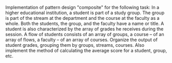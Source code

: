 Implementation of pattern design "composite" for the following task:
In a higher educational institution, a student is part of a study group. The group is part of the stream at the department and the course at the faculty as a whole. Both the students, the group, and the faculty have a name or title. A student is also characterized by the array of grades he receives during the session. A flow of students consists of an array of groups, a course – of an array of flows, a faculty – of an array of courses. Organize the output of student grades, grouping them by groups, streams, courses. Also implement the method of calculating the average score for a student, group, etc.
